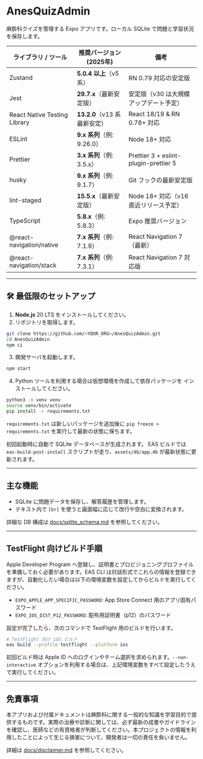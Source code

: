 # AnesQuizAdmin

麻酔科クイズを管理する Expo アプリです。ローカル SQLite で問題と学習状況を保存します。

| ライブラリ / ツール          | 推奨バージョン (2025年)            | 備考 |
| ---------------------------- | ---------------------------------- | ---------------------------- |
| Zustand                      | **5.0.4 以上**（v5 系）            | RN 0.79 対応の安定版 |
| Jest                         | **29.7.x**（最新安定版）           | 安定版（v30 は大規模アップデート予定） |
| React Native Testing Library | **13.2.0**（v13 系 最新安定）      | React 18/19 & RN 0.78+ 対応 |
| ESLint                       | **9.x 系列**（例: 9.26.0）         | Node 18+ 対応 |
| Prettier                     | **3.x 系列**（例: 3.5.x）          | Prettier 3 + eslint-plugin-prettier 5 |
| husky                        | **9.x 系列**（例: 9.1.7）          | Git フックの最新安定版 |
| lint-staged                  | **15.5.x**（最新安定版）           | Node 18+ 対応（v16 直近リリース予定） |
| TypeScript                   | **5.8.x**（例: 5.8.3）             | Expo 推奨バージョン |
| @react-navigation/native     | **7.x 系列**（例: 7.1.9）          | React Navigation 7（最新） |
| @react-navigation/stack      | **7.x 系列**（例: 7.3.1）          | React Navigation 7 対応版 |

---

## 🛠️ 最低限のセットアップ

1. **Node.js** 20 LTS をインストールしてください。
2. リポジトリを取得します。

```bash
git clone https://github.com/<YOUR_ORG>/AnesQuizAdmin.git
cd AnesQuizAdmin
npm ci
```

3. 開発サーバを起動します。

```bash
npm start
```

4. Python ツールを利用する場合は仮想環境を作成して依存パッケージを
   インストールしてください。

```bash
python3 -m venv venv
source venv/bin/activate
pip install -r requirements.txt
```

`requirements.txt` は新しいパッケージを追加後に
`pip freeze > requirements.txt` を実行して最新の状態に保ちます。

初回起動時に自動で SQLite データベースが生成されます。
EAS ビルドでは `eas-build-post-install` スクリプトが走り、`assets/db/app.db` が最新状態に更新されます。

---

## 主な機能

- SQLite に問題データを保存し、解答履歴を管理します。
- テキスト内で `[br]` を使うと画面幅に応じて改行や空白に変換されます。

詳細な DB 構成は [docs/sqlite_schema.md](docs/sqlite_schema.md) を参照してください。

---

## TestFlight 向けビルド手順

Apple Developer Program へ登録し、証明書とプロビジョニングプロファイルを準備しておく必要があります。EAS CLI は対話形式でこれらの情報を登録できますが、自動化したい場合は以下の環境変数を設定してからビルドを実行してください。

- `EXPO_APPLE_APP_SPECIFIC_PASSWORD`: App Store Connect 用のアプリ固有パスワード
- `EXPO_IOS_DIST_P12_PASSWORD`: 配布用証明書（p12）のパスワード

設定が完了したら、次のコマンドで TestFlight 用のビルドを行います。

```bash
# TestFlight 向け iOS ビルド
eas build --profile testflight --platform ios
```

初回ビルド時は Apple ID へのログインやチーム選択を求められます。`--non-interactive` オプションを利用する場合は、上記環境変数をすべて設定したうえで実行してください。

---

## 免責事項

本アプリおよび付属ドキュメントは麻酔科に関する一般的な知識を学習目的で提供するものです。実際の治療や診断に関しては、必ず最新の成書やガイドラインを確認し、医師などの有資格者が判断してください。本プロジェクトの情報を利用したことによって生じる損害について、開発者は一切の責任を負いません。

詳細は [docs/disclaimer.md](docs/disclaimer.md) を参照してください。
